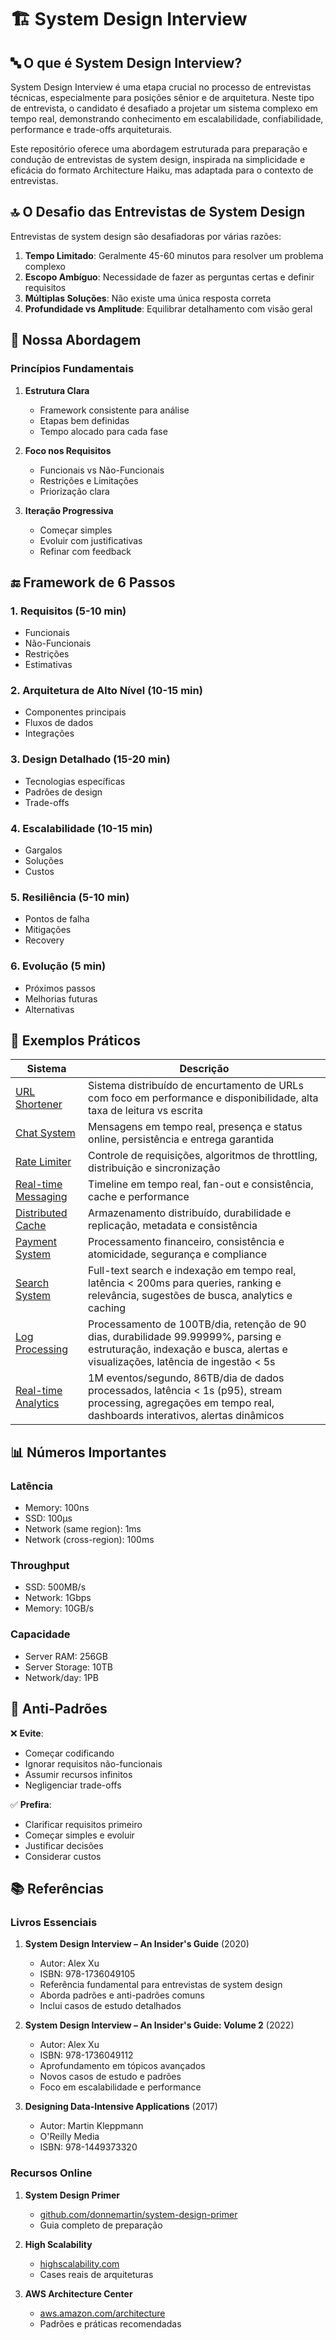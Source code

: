 # 🏗 System Design Interview

## 🔤 O que é System Design Interview?

System Design Interview é uma etapa crucial no processo de entrevistas técnicas, especialmente para posições sênior e de arquitetura. Neste tipo de entrevista, o candidato é desafiado a projetar um sistema complexo em tempo real, demonstrando conhecimento em escalabilidade, confiabilidade, performance e trade-offs arquiteturais.

Este repositório oferece uma abordagem estruturada para preparação e condução de entrevistas de system design, inspirada na simplicidade e eficácia do formato Architecture Haiku, mas adaptada para o contexto de entrevistas.

## 🔝 O Desafio das Entrevistas de System Design

Entrevistas de system design são desafiadoras por várias razões:

1. **Tempo Limitado**: Geralmente 45-60 minutos para resolver um problema complexo
2. **Escopo Ambíguo**: Necessidade de fazer as perguntas certas e definir requisitos
3. **Múltiplas Soluções**: Não existe uma única resposta correta
4. **Profundidade vs Amplitude**: Equilibrar detalhamento com visão geral

## 🎡 Nossa Abordagem

### Princípios Fundamentais

1. **Estrutura Clara**
   - Framework consistente para análise
   - Etapas bem definidas
   - Tempo alocado para cada fase

2. **Foco nos Requisitos**
   - Funcionais vs Não-Funcionais
   - Restrições e Limitações
   - Priorização clara

3. **Iteração Progressiva**
   - Começar simples
   - Evoluir com justificativas
   - Refinar com feedback

## 🔚 Framework de 6 Passos

### 1. Requisitos (5-10 min)
- Funcionais
- Não-Funcionais
- Restrições
- Estimativas

### 2. Arquitetura de Alto Nível (10-15 min)
- Componentes principais
- Fluxos de dados
- Integrações

### 3. Design Detalhado (15-20 min)
- Tecnologias específicas
- Padrões de design
- Trade-offs

### 4. Escalabilidade (10-15 min)
- Gargalos
- Soluções
- Custos

### 5. Resiliência (5-10 min)
- Pontos de falha
- Mitigações
- Recovery

### 6. Evolução (5 min)
- Próximos passos
- Melhorias futuras
- Alternativas

## 📖 Exemplos Práticos

| Sistema | Descrição |
|---------|-----------|
| [URL Shortener](examples/url-shortener.md) | Sistema distribuído de encurtamento de URLs com foco em performance e disponibilidade, alta taxa de leitura vs escrita |
| [Chat System](examples/chat-system.md) | Mensagens em tempo real, presença e status online, persistência e entrega garantida |
| [Rate Limiter](examples/auth-system.md) | Controle de requisições, algoritmos de throttling, distribuição e sincronização |
| [Real-time Messaging](examples/real-time-messaging.md) | Timeline em tempo real, fan-out e consistência, cache e performance |
| [Distributed Cache](examples/distributed-cache.md) | Armazenamento distribuído, durabilidade e replicação, metadata e consistência |
| [Payment System](examples/payment-system.md) | Processamento financeiro, consistência e atomicidade, segurança e compliance |
| [Search System](examples/search-system.md) | Full-text search e indexação em tempo real, latência < 200ms para queries, ranking e relevância, sugestões de busca, analytics e caching |
| [Log Processing](examples/log-processing.md) | Processamento de 100TB/dia, retenção de 90 dias, durabilidade 99.99999%, parsing e estruturação, indexação e busca, alertas e visualizações, latência de ingestão < 5s |
| [Real-time Analytics](examples/real-time-analytics.md) | 1M eventos/segundo, 86TB/dia de dados processados, latência < 1s (p95), stream processing, agregações em tempo real, dashboards interativos, alertas dinâmicos |

## 📊 Números Importantes

### Latência
- Memory: 100ns
- SSD: 100µs
- Network (same region): 1ms
- Network (cross-region): 100ms

### Throughput
- SSD: 500MB/s
- Network: 1Gbps
- Memory: 10GB/s

### Capacidade
- Server RAM: 256GB
- Server Storage: 10TB
- Network/day: 1PB

## 🚫 Anti-Padrões

❌ **Evite**:
- Começar codificando
- Ignorar requisitos não-funcionais
- Assumir recursos infinitos
- Negligenciar trade-offs

✅ **Prefira**:
- Clarificar requisitos primeiro
- Começar simples e evoluir
- Justificar decisões
- Considerar custos

## 📚 Referências

### Livros Essenciais

1. **System Design Interview – An Insider's Guide** (2020)
   - Autor: Alex Xu
   - ISBN: 978-1736049105
   - Referência fundamental para entrevistas de system design
   - Aborda padrões e anti-padrões comuns
   - Inclui casos de estudo detalhados

2. **System Design Interview – An Insider's Guide: Volume 2** (2022)
   - Autor: Alex Xu
   - ISBN: 978-1736049112
   - Aprofundamento em tópicos avançados
   - Novos casos de estudo e padrões
   - Foco em escalabilidade e performance

3. **Designing Data-Intensive Applications** (2017)
   - Autor: Martin Kleppmann
   - O'Reilly Media
   - ISBN: 978-1449373320

### Recursos Online

1. **System Design Primer**
   - [github.com/donnemartin/system-design-primer](https://github.com/donnemartin/system-design-primer)
   - Guia completo de preparação

2. **High Scalability**
   - [highscalability.com](http://highscalability.com)
   - Cases reais de arquiteturas

3. **AWS Architecture Center**
   - [aws.amazon.com/architecture](https://aws.amazon.com/architecture)
   - Padrões e práticas recomendadas